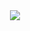 <center>
  <img src="https://github.com/tobskep/tobskep/assets/141452067/fb717d5d-2d3b-4d3a-86e5-d664ac38f945" />
</center>
